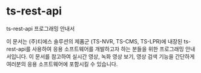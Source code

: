 # ts-rest-api
ts-rest-api 프로그래밍 안내서

이 문서는 (주)티에스 솔루션의 제품군 (TS-NVR, TS-CMS, TS-LPR)에 내장된 ts-rest-api를 사용하여 응용 소프트웨어를 개발하고자 하는 분들을 위한 프로그래밍 안내서입니다.
이 문서를 참고하여 실시간 영상, 녹화 영상 보기, 영상 검색 기능을 간단하게 여러분의 응용 소프트웨어에 포함시킬 수 있습니다.
